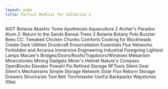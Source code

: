 ```yaml
---
layout: page
title: Partial Modlist for Valhelsia 2
---
```


AIOT Botania
Akashic Tome
Apotheosis
Aquaculture 2
Archer's Paradox
Atum 2: Return to the Sands
Bonsai Trees 2
Botania
Botany Pots
Buzzier Bees
CC: Tweaked
Chicken Chunks
Comforts
Cooking for Blockheads
Create
Dark Utilities
Druidcraft
Ensorcellation
Essentials
Flux Networks
Forbidden and Arcanus
Immersive Engineering
Industrial Foregoing
Lightest Lamps
Macaw's Bridges/Doors/Roofs/Trapdoors/Windows
Mekanism
Minecolonies
Mining Gadgets
Miner's Helmet
Nature's Compass
OpenBlocks Elevator
Powah!
Psi
Refined Storage
RFTools
Silent Gear
Silent's Mechanisms
Simple Storage Network
Solar Flux Reborn
Storage Drawers
Structurize
Tool Belt
Torchmaster
Useful Backpacks
Waystones
XNet
